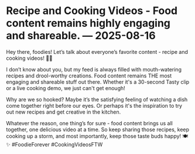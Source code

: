 # Recipe and Cooking Videos - Food content remains highly engaging and shareable. — 2025-08-16

Hey there, foodies! Let’s talk about everyone’s favorite content - recipe and cooking videos! 🍳🎥

I don’t know about you, but my feed is always filled with mouth-watering recipes and drool-worthy creations. Food content remains THE most engaging and shareable stuff out there. Whether it's a 30-second Tasty clip or a live cooking demo, we just can't get enough!

Why are we so hooked? Maybe it’s the satisfying feeling of watching a dish come together right before our eyes. Or perhaps it's the inspiration to try out new recipes and get creative in the kitchen.

Whatever the reason, one thing’s for sure - food content brings us all together, one delicious video at a time. So keep sharing those recipes, keep cooking up a storm, and most importantly, keep those taste buds happy! 🍽️✨ #FoodieForever #CookingVideosFTW